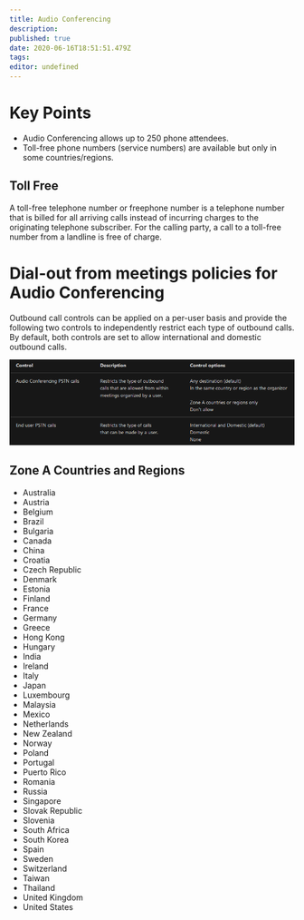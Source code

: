 ```yaml
---
title: Audio Conferencing
description: 
published: true
date: 2020-06-16T18:51:51.479Z
tags: 
editor: undefined
---
```


# Key Points
- Audio Conferencing allows up to 250 phone attendees.
- Toll-free phone numbers (service numbers) are available but only in some countries/regions.

## Toll Free
A toll-free telephone number or freephone number is a telephone number that is billed for all arriving calls instead of incurring charges to the originating telephone subscriber. For the calling party, a call to a toll-free number from a landline is free of charge.

# Dial-out from meetings policies for Audio Conferencing
Outbound call controls can be applied on a per-user basis and provide the following two controls to independently restrict each type of outbound calls. By default, both controls are set to allow international and domestic outbound calls.

![2020-06-15_09_30_23-clipboard.png](/2020-06-15_09_30_23-clipboard.png)

## Zone A Countries and Regions
- Australia
- Austria
- Belgium
- Brazil
- Bulgaria
- Canada
- China
- Croatia
- Czech Republic
- Denmark
- Estonia
- Finland
- France
- Germany
- Greece
- Hong Kong
- Hungary
- India
- Ireland
- Italy
- Japan
- Luxembourg
- Malaysia
- Mexico
- Netherlands
- New Zealand
- Norway
- Poland
- Portugal
- Puerto Rico
- Romania
- Russia
- Singapore
- Slovak Republic
- Slovenia
- South Africa
- South Korea
- Spain
- Sweden
- Switzerland
- Taiwan
- Thailand
- United Kingdom
- United States